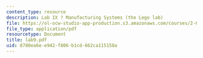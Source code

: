 ```yaml
---
content_type: resource
description: Lab IX ? Manufacturing Systems (the Lego lab)
file: https://ol-ocw-studio-app-production.s3.amazonaws.com/courses/2-008-design-and-manufacturing-ii-spring-2003/8780ea6ee942f806b1cd662ca115158a_lab9.pdf
file_type: application/pdf
resourcetype: Document
title: lab9.pdf
uid: 8780ea6e-e942-f806-b1cd-662ca115158a
---
```

